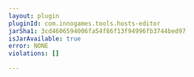 ```yaml
---
layout: plugin
pluginId: com.innogames.tools.hosts-editor
jarSha1: 3cd4606594006fa54f86f13f94996fb3744bed97
isJarAvailable: true
error: NONE
violations: []

---
```

